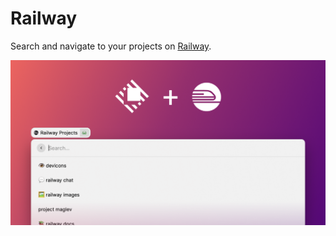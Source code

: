 # Railway

Search and navigate to your projects on [Railway](https://railway.app).

![](./example.png)
